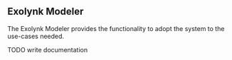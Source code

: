 ## Exolynk Modeler 
The Exolynk Modeler provides the functionality to adopt the system to the use-cases needed.

TODO write documentation